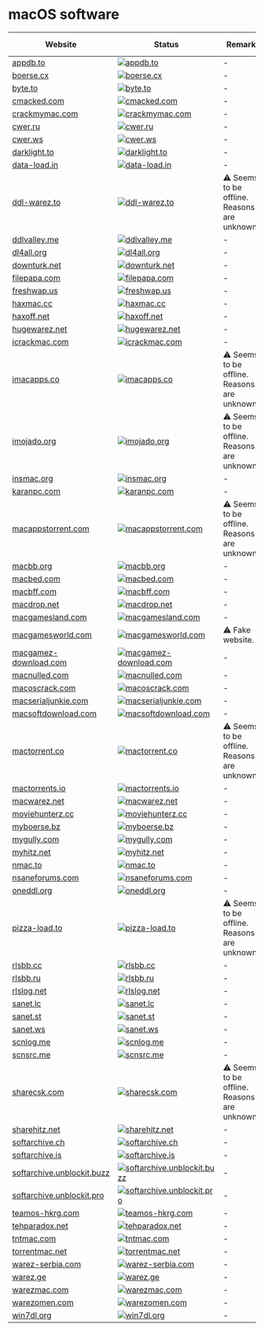 # macOS software

|Website|Status|Remark|Main language|
|-|-|-|-|
|[appdb.to](https://appdb.to/)|[![appdb.to](https://img.shields.io/website?down_color=red&down_message=offline&up_color=green&up_message=online&url=https%3A%2F%2Fappdb.to)](https://appdb.to/)|-|🇬🇧|
|[boerse.cx](https://boerse.cx/)|[![boerse.cx](https://img.shields.io/website?down_color=red&down_message=offline&up_color=green&up_message=online&url=https%3A%2F%2Fboerse.cx)](https://boerse.cx/)|-|🇩🇪|
|[byte.to](https://byte.to/)|[![byte.to](https://img.shields.io/website?down_color=red&down_message=offline&up_color=green&up_message=online&url=https%3A%2F%2Fbyte.to)](https://byte.to/)|-|🇩🇪|
|[cmacked.com](https://cmacked.com/)|[![cmacked.com](https://img.shields.io/website?down_color=red&down_message=offline&up_color=green&up_message=online&url=https%3A%2F%2Fcmacked.com)](https://cmacked.com/)|-|🇬🇧|
|[crackmymac.com](https://crackmymac.com/)|[![crackmymac.com](https://img.shields.io/website?down_color=red&down_message=offline&up_color=green&up_message=online&url=https%3A%2F%2Fcrackmymac.com)](https://crackmymac.com/)|-|🇬🇧|
|[cwer.ru](https://cwer.ru/)|[![cwer.ru](https://img.shields.io/website?down_color=red&down_message=offline&up_color=green&up_message=online&url=https%3A%2F%2Fcwer.ru)](https://cwer.ru/)|-|🇷🇺|
|[cwer.ws](https://cwer.ws/)|[![cwer.ws](https://img.shields.io/website?down_color=red&down_message=offline&up_color=green&up_message=online&url=https%3A%2F%2Fcwer.ws)](https://cwer.ws/)|-|🇷🇺|
|[darklight.to](https://darklight.to/)|[![darklight.to](https://img.shields.io/website?down_color=red&down_message=offline&up_color=green&up_message=online&url=https%3A%2F%2Fdarklight.to)](https://darklight.to/)|-|🇩🇪|
|[data-load.in](https://data-load.in/)|[![data-load.in](https://img.shields.io/website?down_color=red&down_message=offline&up_color=green&up_message=online&url=https%3A%2F%2Fdata-load.in)](https://data-load.in/)|-|🇩🇪|
|[ddl-warez.to](https://ddl-warez.to/)|[![ddl-warez.to](https://img.shields.io/website?down_color=red&down_message=offline&up_color=green&up_message=online&url=https%3A%2F%2Fddl-warez.to)](https://ddl-warez.to/)|⚠️ Seems to be offline. Reasons are unknown.|🇩🇪|
|[ddlvalley.me](https://ddlvalley.me/)|[![ddlvalley.me](https://img.shields.io/website?down_color=red&down_message=offline&up_color=green&up_message=online&url=https%3A%2F%2Fddlvalley.me)](https://ddlvalley.me/)|-|🇬🇧|
|[dl4all.org](https://dl4all.org/)|[![dl4all.org](https://img.shields.io/website?down_color=red&down_message=offline&up_color=green&up_message=online&url=https%3A%2F%2Fdl4all.org)](https://dl4all.org/)|-|🇬🇧|
|[downturk.net](https://downturk.net/)|[![downturk.net](https://img.shields.io/website?down_color=red&down_message=offline&up_color=green&up_message=online&url=https%3A%2F%2Fdownturk.net)](https://downturk.net/)|-|🇬🇧|
|[filepapa.com](https://filepapa.com/)|[![filepapa.com](https://img.shields.io/website?down_color=red&down_message=offline&up_color=green&up_message=online&url=https%3A%2F%2Ffilepapa.com)](https://filepapa.com/)|-|🇬🇧|
|[freshwap.us](https://freshwap.us/)|[![freshwap.us](https://img.shields.io/website?down_color=red&down_message=offline&up_color=green&up_message=online&url=https%3A%2F%2Ffreshwap.us)](https://freshwap.us/)|-|🇬🇧|
|[haxmac.cc](https://haxmac.cc/)|[![haxmac.cc](https://img.shields.io/website?down_color=red&down_message=offline&up_color=green&up_message=online&url=https%3A%2F%2Fhaxmac.cc)](https://haxmac.cc/)|-|🇬🇧|
|[haxoff.net](https://haxoff.net/)|[![haxoff.net](https://img.shields.io/website?down_color=red&down_message=offline&up_color=green&up_message=online&url=https%3A%2F%2Fhaxoff.net)](https://haxoff.net/)|-|🇬🇧|
|[hugewarez.net](https://hugewarez.net/)|[![hugewarez.net](https://img.shields.io/website?down_color=red&down_message=offline&up_color=green&up_message=online&url=https%3A%2F%2Fhugewarez.net)](https://hugewarez.net/)|-|🇬🇧|
|[icrackmac.com](https://icrackmac.com/)|[![icrackmac.com](https://img.shields.io/website?down_color=red&down_message=offline&up_color=green&up_message=online&url=https%3A%2F%2Ficrackmac.com)](https://icrackmac.com/)|-|🇬🇧|
|[imacapps.co](https://imacapps.co/)|[![imacapps.co](https://img.shields.io/website?down_color=red&down_message=offline&up_color=green&up_message=online&url=https%3A%2F%2Fimacapps.co)](https://imacapps.co/)|⚠️ Seems to be offline. Reasons are unknown.|❓|
|[imojado.org](https://imojado.org/)|[![imojado.org](https://img.shields.io/website?down_color=red&down_message=offline&up_color=green&up_message=online&url=https%3A%2F%2Fimojado.org)](https://imojado.org/)|⚠️ Seems to be offline. Reasons are unknown.|❓|
|[insmac.org](https://insmac.org/)|[![insmac.org](https://img.shields.io/website?down_color=red&down_message=offline&up_color=green&up_message=online&url=https%3A%2F%2Finsmac.org)](https://insmac.org/)|-|🇬🇧|
|[karanpc.com](https://karanpc.com/)|[![karanpc.com](https://img.shields.io/website?down_color=red&down_message=offline&up_color=green&up_message=online&url=https%3A%2F%2Fkaranpc.com)](https://karanpc.com/)|-|🇬🇧|
|[macappstorrent.com](https://macappstorrent.com/)|[![macappstorrent.com](https://img.shields.io/website?down_color=red&down_message=offline&up_color=green&up_message=online&url=https%3A%2F%2Fmacappstorrent.com)](https://macappstorrent.com/)|⚠️ Seems to be offline. Reasons are unknown.|❓|
|[macbb.org](https://macbb.org/)|[![macbb.org](https://img.shields.io/website?down_color=red&down_message=offline&up_color=green&up_message=online&url=https%3A%2F%2Fmacbb.org)](https://macbb.org/)|-|🇬🇧|
|[macbed.com](https://macbed.com/)|[![macbed.com](https://img.shields.io/website?down_color=red&down_message=offline&up_color=green&up_message=online&url=https%3A%2F%2Fmacbed.com)](https://macbed.com/)|-|🇬🇧|
|[macbff.com](https://macbff.com/)|[![macbff.com](https://img.shields.io/website?down_color=red&down_message=offline&up_color=green&up_message=online&url=https%3A%2F%2Fmacbff.com)](https://macbff.com/)|-|🇬🇧|
|[macdrop.net](https://macdrop.net/)|[![macdrop.net](https://img.shields.io/website?down_color=red&down_message=offline&up_color=green&up_message=online&url=https%3A%2F%2Fmacdrop.net)](https://macdrop.net/)|-|🇬🇧|
|[macgamesland.com](https://macgamesland.com/)|[![macgamesland.com](https://img.shields.io/website?down_color=red&down_message=offline&up_color=green&up_message=online&url=https%3A%2F%2Fmacgamesland.com)](https://macgamesland.com/)|-|🇬🇧|
|[macgamesworld.com](https://macgamesworld.com/)|[![macgamesworld.com](https://img.shields.io/website?down_color=red&down_message=offline&up_color=green&up_message=online&url=https%3A%2F%2Fmacgamesworld.com)](https://macgamesworld.com/)|⚠️ Fake website.|🇬🇧|
|[macgamez-download.com](https://macgamez-download.com/)|[![macgamez-download.com](https://img.shields.io/website?down_color=red&down_message=offline&up_color=green&up_message=online&url=https%3A%2F%2Fmacgamez-download.com)](https://macgamez-download.com/)|-|🇬🇧|
|[macnulled.com](https://macnulled.com/)|[![macnulled.com](https://img.shields.io/website?down_color=red&down_message=offline&up_color=green&up_message=online&url=https%3A%2F%2Fmacnulled.com)](https://macnulled.com/)|-|🇬🇧|
|[macoscrack.com](https://macoscrack.com/)|[![macoscrack.com](https://img.shields.io/website?down_color=red&down_message=offline&up_color=green&up_message=online&url=https%3A%2F%2Fmacoscrack.com)](https://macoscrack.com/)|-|🇬🇧|
|[macserialjunkie.com](https://macserialjunkie.com/)|[![macserialjunkie.com](https://img.shields.io/website?down_color=red&down_message=offline&up_color=green&up_message=online&url=https%3A%2F%2Fmacserialjunkie.com)](https://macserialjunkie.com/)|-|🇬🇧|
|[macsoftdownload.com](https://macsoftdownload.com/)|[![macsoftdownload.com](https://img.shields.io/website?down_color=red&down_message=offline&up_color=green&up_message=online&url=https%3A%2F%2Fmacsoftdownload.com)](https://macsoftdownload.com/)|-|🇬🇧|
|[mactorrent.co](https://mactorrent.co/)|[![mactorrent.co](https://img.shields.io/website?down_color=red&down_message=offline&up_color=green&up_message=online&url=https%3A%2F%2Fmactorrent.co)](https://mactorrent.co/)|⚠️ Seems to be offline. Reasons are unknown.|
|[mactorrents.io](https://mactorrents.io/)|[![mactorrents.io](https://img.shields.io/website?down_color=red&down_message=offline&up_color=green&up_message=online&url=https%3A%2F%2Fmactorrents.io)](https://mactorrents.io/)|-|🇬🇧|
|[macwarez.net](https://macwarez.net/)|[![macwarez.net](https://img.shields.io/website?down_color=red&down_message=offline&up_color=green&up_message=online&url=https%3A%2F%2Fmacwarez.net)](https://macwarez.net/)|-|🇬🇧|
|[moviehunterz.cc](https://moviehunterz.cc/)|[![moviehunterz.cc](https://img.shields.io/website?down_color=red&down_message=offline&up_color=green&up_message=online&url=https%3A%2F%2Fmoviehunterz.cc)](https://moviehunterz.cc/)|-|🇩🇪|
|[myboerse.bz](https://myboerse.bz/)|[![myboerse.bz](https://img.shields.io/website?down_color=red&down_message=offline&up_color=green&up_message=online&url=https%3A%2F%2Fmyboerse.bz)](https://myboerse.bz/)|-|🇩🇪|
|[mygully.com](https://mygully.com/)|[![mygully.com](https://img.shields.io/website?down_color=red&down_message=offline&up_color=green&up_message=online&url=https%3A%2F%2Fmygully.com)](https://mygully.com/)|-|🇩🇪|
|[myhitz.net](https://myhitz.net/)|[![myhitz.net](https://img.shields.io/website?down_color=red&down_message=offline&up_color=green&up_message=online&url=https%3A%2F%2Fmyhitz.net)](https://myhitz.net/)|-|🇩🇪|
|[nmac.to](https://nmac.to/)|[![nmac.to](https://img.shields.io/website?down_color=red&down_message=offline&up_color=green&up_message=online&url=https%3A%2F%2Fnmac.to)](https://nmac.to/)|-|🇬🇧|
|[nsaneforums.com](https://nsaneforums.com/)|[![nsaneforums.com](https://img.shields.io/website?down_color=red&down_message=offline&up_color=green&up_message=online&url=https%3A%2F%2Fnsaneforums.com)](https://nsaneforums.com/)|-|🇬🇧|
|[oneddl.org](https://oneddl.org/)|[![oneddl.org](https://img.shields.io/website?down_color=red&down_message=offline&up_color=green&up_message=online&url=https%3A%2F%2Foneddl.org)](https://oneddl.org/)|-|🇬🇧|
|[pizza-load.to](https://pizza-load.to/)|[![pizza-load.to](https://img.shields.io/website?down_color=red&down_message=offline&up_color=green&up_message=online&url=https%3A%2F%2Fpizza-load.to)](https://pizza-load.to/)|⚠️ Seems to be offline. Reasons are unknown.|❓|
|[rlsbb.cc](https://rlsbb.cc/)|[![rlsbb.cc](https://img.shields.io/website?down_color=red&down_message=offline&up_color=green&up_message=online&url=https%3A%2F%2Frlsbb.cc)](https://rlsbb.cc/)|-|🇬🇧|
|[rlsbb.ru](https://rlsbb.ru/)|[![rlsbb.ru](https://img.shields.io/website?down_color=red&down_message=offline&up_color=green&up_message=online&url=https%3A%2F%2Frlsbb.ru)](https://rlsbb.ru/)|-|🇬🇧|
|[rlslog.net](http://rlslog.net/)|[![rlslog.net](https://img.shields.io/website?down_color=red&down_message=offline&up_color=green&up_message=online&url=http%3A%2F%2Frlslog.net)](http://rlslog.net/)|-|🇬🇧|
|[sanet.lc](https://sanet.lc/)|[![sanet.lc](https://img.shields.io/website?down_color=red&down_message=offline&up_color=green&up_message=online&url=https%3A%2F%2Fsanet.lc)](https://sanet.lc/)|-|🇬🇧|
|[sanet.st](https://sanet.st/)|[![sanet.st](https://img.shields.io/website?down_color=red&down_message=offline&up_color=green&up_message=online&url=https%3A%2F%2Fsanet.st)](https://sanet.st/)|-|🇬🇧|
|[sanet.ws](https://sanet.ws/)|[![sanet.ws](https://img.shields.io/website?down_color=red&down_message=offline&up_color=green&up_message=online&url=https%3A%2F%2Fsanet.ws)](https://sanet.ws/)|-|🇬🇧|
|[scnlog.me](https://scnlog.me/)|[![scnlog.me](https://img.shields.io/website?down_color=red&down_message=offline&up_color=green&up_message=online&url=https%3A%2F%2Fscnlog.me)](https://scnlog.me/)|-|🇬🇧|
|[scnsrc.me](https://scnsrc.me/)|[![scnsrc.me](https://img.shields.io/website?down_color=red&down_message=offline&up_color=green&up_message=online&url=https%3A%2F%2Fscnsrc.me)](https://scnsrc.me/)|-|🇬🇧|
|[sharecsk.com](https://sharecsk.com/)|[![sharecsk.com](https://img.shields.io/website?down_color=red&down_message=offline&up_color=green&up_message=online&url=https%3A%2F%2Fsharecsk.com)](https://sharecsk.com/)|⚠️ Seems to be offline. Reasons are unknown.|❓|
|[sharehitz.net](https://sharehitz.net/)|[![sharehitz.net](https://img.shields.io/website?down_color=red&down_message=offline&up_color=green&up_message=online&url=https%3A%2F%2Fsharehitz.net)](https://sharehitz.net/)|-|🇬🇧|
|[softarchive.ch](https://softarchive.ch/)|[![softarchive.ch](https://img.shields.io/website?down_color=red&down_message=offline&up_color=green&up_message=online&url=https%3A%2F%2Fsoftarchive.ch)](https://softarchive.ch/)|-|🇬🇧|
|[softarchive.is](https://softarchive.is/)|[![softarchive.is](https://img.shields.io/website?down_color=red&down_message=offline&up_color=green&up_message=online&url=https%3A%2F%2Fsoftarchive.is)](https://softarchive.is/)|-|🇬🇧|
|[softarchive.unblockit.buzz](https://softarchive.unblockit.buzz/)|[![softarchive.unblockit.buzz](https://img.shields.io/website?down_color=red&down_message=offline&up_color=green&up_message=online&url=https%3A%2F%2Fsoftarchive.unblockit.buzz)](https://softarchive.unblockit.buzz/)|-|🇬🇧|
|[softarchive.unblockit.pro](https://softarchive.unblockit.pro/)|[![softarchive.unblockit.pro](https://img.shields.io/website?down_color=red&down_message=offline&up_color=green&up_message=online&url=https%3A%2F%2Fsoftarchive.unblockit.pro)](https://softarchive.unblockit.pro/)|-|🇬🇧|
|[teamos-hkrg.com](https://teamos-hkrg.com/)|[![teamos-hkrg.com](https://img.shields.io/website?down_color=red&down_message=offline&up_color=green&up_message=online&url=https%3A%2F%2Fteamos-hkrg.com)](https://teamos-hkrg.com/)|-|🇬🇧|
|[tehparadox.net](https://tehparadox.net/)|[![tehparadox.net](https://img.shields.io/website?down_color=red&down_message=offline&up_color=green&up_message=online&url=https%3A%2F%2Ftehparadox.net)](https://tehparadox.net/)|-|🇬🇧|
|[tntmac.com](https://tntmac.com/)|[![tntmac.com](https://img.shields.io/website?down_color=red&down_message=offline&up_color=green&up_message=online&url=https%3A%2F%2Ftntmac.com)](https://tntmac.com/)|-|🇬🇧|
|[torrentmac.net](https://torrentmac.net/)|[![torrentmac.net](https://img.shields.io/website?down_color=red&down_message=offline&up_color=green&up_message=online&url=https%3A%2F%2Ftorrentmac.net)](https://torrentmac.net/)|-|🇬🇧|
|[warez-serbia.com](https://warez-serbia.com/)|[![warez-serbia.com](https://img.shields.io/website?down_color=red&down_message=offline&up_color=green&up_message=online&url=https%3A%2F%2Fwarez-serbia.com)](https://warez-serbia.com/)|-|🇬🇧|
|[warez.ge](https://warez.ge/)|[![warez.ge](https://img.shields.io/website?down_color=red&down_message=offline&up_color=green&up_message=online&url=https%3A%2F%2Fwarez.ge)](https://warez.ge/)|-|🇬🇧|
|[warezmac.com](https://warezmac.com/)|[![warezmac.com](https://img.shields.io/website?down_color=red&down_message=offline&up_color=green&up_message=online&url=https%3A%2F%2Fwarezmac.com)](https://warezmac.com/)|-|🇬🇧|
|[warezomen.com](https://warezomen.com/)|[![warezomen.com](https://img.shields.io/website?down_color=red&down_message=offline&up_color=green&up_message=online&url=https%3A%2F%2Fwarezomen.com)](https://warezomen.com/)|-|🇬🇧|
|[win7dl.org](https://win7dl.org/)|[![win7dl.org](https://img.shields.io/website?down_color=red&down_message=offline&up_color=green&up_message=online&url=https%3A%2F%2Fwin7dl.org)](https://win7dl.org/)|-|🇬🇧|
